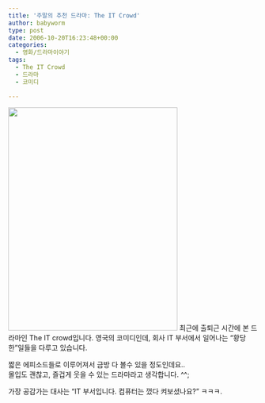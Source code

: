 ```yaml
---
title: '주말의 추천 드라마: The IT Crowd'
author: babyworm
type: post
date: 2006-10-20T16:23:48+00:00
categories:
  - 영화/드라마이야기
tags:
  - The IT Crowd
  - 드라마
  - 코미디

---
```

<img loading="lazy" decoding="async" src="https://i0.wp.com/babyworm.net/wordpress/wp-content/uploads/1/cfile23.uf.1854F4474D6A7A9C2FC892.jpg?resize=342%2C450" class="aligncenter" width="342" height="450" alt="" data-recalc-dims="1" />  
최근에 출퇴근 시간에 본 드라마인 The IT crowd입니다.  
영국의 코미디인데, 회사 IT 부서에서 일어나는 &#8220;황당한&#8221;일들을 다루고 있습니다. 

짧은 에피소드들로 이루어져서 금방 다 볼수 있을 정도인데요..  
몰입도 괜찮고, 즐겁게 웃을 수 있는 드라마라고 생각합니다. ^^;

가장 공감가는 대사는 &#8220;IT 부서입니다. 컴퓨터는 껐다 켜보셨나요?&#8221; ㅋㅋㅋ.